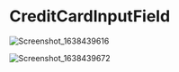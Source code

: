 # CreditCardInputField


![Screenshot_1638439616](https://user-images.githubusercontent.com/80398950/144401451-0da7cf01-34bf-4f5e-8cc5-7219361eb80a.png)


![Screenshot_1638439672](https://user-images.githubusercontent.com/80398950/144401461-16e5c602-ab00-4206-8f6d-e088776ed46a.png)
